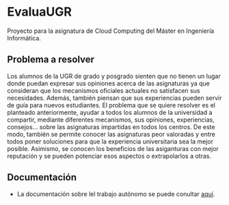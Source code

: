 # EvaluaUGR
Proyecto para la asignatura de Cloud Computing del Máster en Ingeniería Informática.

## Problema a resolver

Los alumnos de la UGR de grado y posgrado sienten que no tienen un lugar donde puedan expresar sus opiniones acerca de las asignaturas ya que consideran que los mecanismos oficiales actuales no satisfacen sus necesidades. Además, también piensan que sus experiencias pueden servir de guía para nuevos estudiantes. El problema que se quiere resolver es el planteado anteriormente, ayudar a todos los alumnos de la universidad a compartir, mediante diferentes mecanismos, sus opiniones, experiencias, consejos... sobre las asignaturas impartidas en todos los centros. De este modo, también se permite conocer las asignaturas peor valoradas y entre todos poner soluciones para que la experiencia universitaria sea la mejor posible. Asimismo, se conocen los beneficios de las asiganturas con mejor reputación y se pueden potenciar esos aspectos o extrapolarlos a otras.

## Documentación

* La documentación sobre lel trabajo autónomo se puede conultar [aquí][semana2].

[semana1]: https://pedromfc.github.io/Proyecto-CC/docs/semana1
[semana2]: https://pedromfc.github.io/Proyecto-CC/docs/semana2
